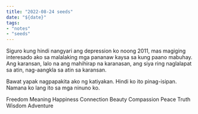 ```yaml
---
title: "2022-08-24 seeds"
date: "${date}"
tags:
- "notes"
- "seeds"
---
```

Siguro kung hindi nangyari ang depression ko noong 2011, mas magiging interesado ako sa malalaking mga pananaw kaysa sa kung paano mabuhay. Ang karansan, lalo na ang mahihirap na karanasan, ang siya ring naglalapat sa atin, nag-aangkla sa atin sa karansan.

Bawat yapak nagpapakita ako ng katiyakan. Hindi ko ito pinag-isipan. Namana ko lang ito sa mga ninuno ko.

Freedom
Meaning
Happiness
Connection
Beauty
Compassion
Peace
Truth
Wisdom
Adventure